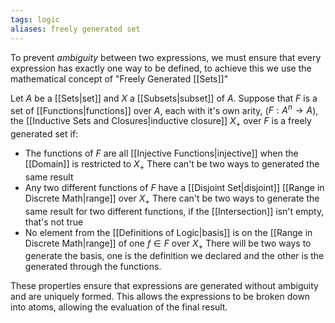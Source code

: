 ```yaml
---
tags: logic
aliases: freely generated set
---
```

To prevent *ambiguity* between two expressions, we must ensure that every expression has exactly one way to be defined, to achieve this we use the mathematical concept of "Freely Generated [[Sets]]"

Let $A$ be a [[Sets|set]] and $X$ a [[Subsets|subset]] of $A$. Suppose that $F$ is a set of [[Functions|functions]] over $A$, each with it's own arity, ($F:A^{n}\rightarrow A$), the [[Inductive Sets and Closures|inductive closure]] $X_{+}$ over $F$ is a freely generated set if:
- The functions of $F$ are all [[Injective Functions|injective]] when the [[Domain]] is restricted to $X_{+}$
There can't be two ways to generated the same result
- Any two different functions of $F$ have a [[Disjoint Set|disjoint]] [[Range in Discrete Math|range]] over $X_{+}$
There can't be two ways to generate the same result for two different functions, if the [[Intersection]] isn't empty, that's not true
- No element from the [[Definitions of Logic|basis]] is on the [[Range in Discrete Math|range]] of one $f \in F$ over $X_{+}$
There will be two ways to generate the basis, one is the definition we declared and the other is the generated through the functions.

These properties ensure that expressions are generated without ambiguity and are uniquely formed. This allows the expressions to be broken down into atoms, allowing the evaluation of the final result.